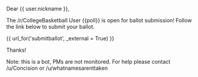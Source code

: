 Dear {{ user.nickname }},

The /r/CollegeBasketball User {{poll}} is open for ballot submission! Follow the link below to submit your ballot.

{{ url_for('submitballot', _external = True) }}

Thanks!

Note: this is a bot, PMs are not monitored. For help please contact /u/Concision or /u/whatnamesarenttaken